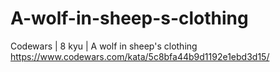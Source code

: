 # A-wolf-in-sheep-s-clothing
Codewars | 8 kyu | A wolf in sheep's clothing
https://www.codewars.com/kata/5c8bfa44b9d1192e1ebd3d15/
